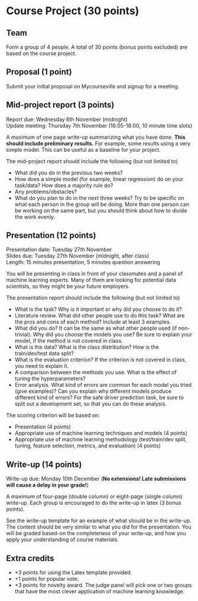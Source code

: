 # Course Project (30 points)

## Team
Form a group of 4 people. A total of 30 points (bonus points excluded) are based on the course project.

## Proposal (1 point)
Submit your initial proposal on Mycourseville and signup for a meeting.

## Mid-project report (3 points)

Report due: Wednesday 6th November (midnight)<br/>
Update meeting: Thursday 7th November (16:05-18:00, 10 minute time slots)

A maximum of one page write-up summarizing what you have done. **This should include preliminary results.** For example, some results using a very simple model. This can be useful as a baseline for your project.

The mid-project report should include the following (but not limited to)

* What did you do in the previous two weeks?
* How does a simple model (for example, linear regression) do on your task/data? How does a majority rule do? 
* Any problems/obstacles?
* What do you plan to do in the next three weeks? Try to be specific on what each person in the group will be doing. More than one person can be working on the same part, but you should think about how to divide the work evenly.

## Presentation (12 points)

Presentation date: Tuesday 27th November<br/>
Slides due: Tuesday 27th November (midnight, after class)<br/>
Length: 15 minutes presentation, 5 minutes question answering

You will be presenting in class in front of your classmates and a panel of machine learning experts. Many of them are looking for potential data scientists, so they might be your future employers.

The presentation report should include the following (but not limited to)

* What is the task? Why is it important or why did you choose to do it?
* Literature review. What did other people use to do this task? What are the pros and cons of each method? Include at least 3 examples.
* What did you do? It can be the same as what other people used (if non-trivial). Why did you choose the models you use? Be sure to explain your model, if the method is not covered in class.
* What is the data? What is the class distribution? How is the train/dev/test data split?
* What is the evaluation criterion? If the criterion is not covered in class, you need to explain it.
* A comparison between the methods you use. What is the effect of tuning the hyperparameters?
* Error analysis. What kind of errors are common for each model you tried (give examples)? Can you explain why different models produce different kind of errors? For the safe driver prediction task, be sure to split out a development set, so that you can do these analysis.

The scoring criterion will be based on:

* Presentation (4 points)
* Appropriate use of machine learning techniques and models (4 points)
* Appropriate use of machine learning methodology (test/train/dev split, tuning, feature selection, metrics, and evaluation) (4 points)

## Write-up (14 points)

Write-up due: Monday 10th December (**No extensions! Late submissions will cause a delay in your grade!**)

A maximum of four-page (double column) or eight-page (single column) write-up. Each group is encouraged to do the write-up in latex (3 bonus points).

See the write-up template for an example of what should be in the write-up. The content should be very similar to what you did for the presentation. You will be graded based-on the completeness of your write-up, and how you apply your understanding of course materials.

## Extra credits

* +3 points for using the Latex template provided.
* +1 points for popular vote.
* +3 points for novelty award. The judge panel will pick one or two groups that have the most clever application of machine learning knowledge.
